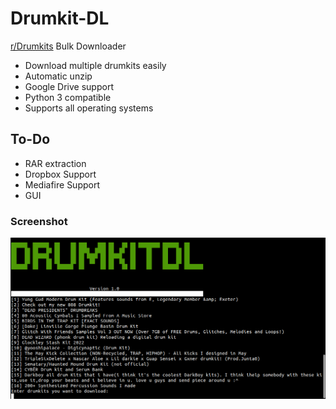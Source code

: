 <div id="top"></div>
<!-- PROJECT LOGO -->

<div>
<!--
  <a href="">
    <img src="logo.png" alt="Logo" width="225" height="52">
  </a>
-->


  <p align="center">
  <h1>Drumkit-DL</h1>
 
<!--
    <p><a href="https://jesusyanez.github.io/Techline/"><strong>Windows Download »</strong></a> * <a href="https://jesusyanez.github.io/Techline/"><strong>Linux Download »</strong></a></p>
  </p>
-->
</div>




<!-- ABOUT THE PROJECT -->


[r/Drumkits](https://www.reddit.com/r/Drumkits/) Bulk Downloader
* Download multiple drumkits easily
* Automatic unzip
* Google Drive support
* Python 3 compatible
* Supports all operating systems
## To-Do
* RAR extraction
* Dropbox Support
* Mediafire Support
* GUI


### Screenshot
<div align="center">
  <a href="https://jesusyanez.github.io/Techline/">
    <img src="screenshot.png" alt="Product Screenshot">
  </a>
</div>


<!--
## Usage
-->




<!-- LICENSE 
## License

Distributed under the GPL-3.0 License. See `LICENSE.txt` for more information.

<p align="right">(<a href="#top">back to top</a>)</p> -->






<!-- ACKNOWLEDGMENTS -->
<!-- ## Acknowledgments


* [PRAW  (Python Reddit API Wrapper)](https://praw.readthedocs.io/en/stable/)
* [PANDAS](https://pandas.pydata.org/)


<p align="right">(<a href="#top">back to top</a>)</p> -->
